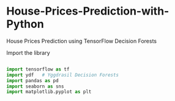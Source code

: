 # House-Prices-Prediction-with-Python
House Prices Prediction using TensorFlow Decision Forests

Import the library
```python

import tensorflow as tf
import ydf   # Yggdrasil Decision Forests
import pandas as pd
import seaborn as sns
import matplotlib.pyplot as plt
```
